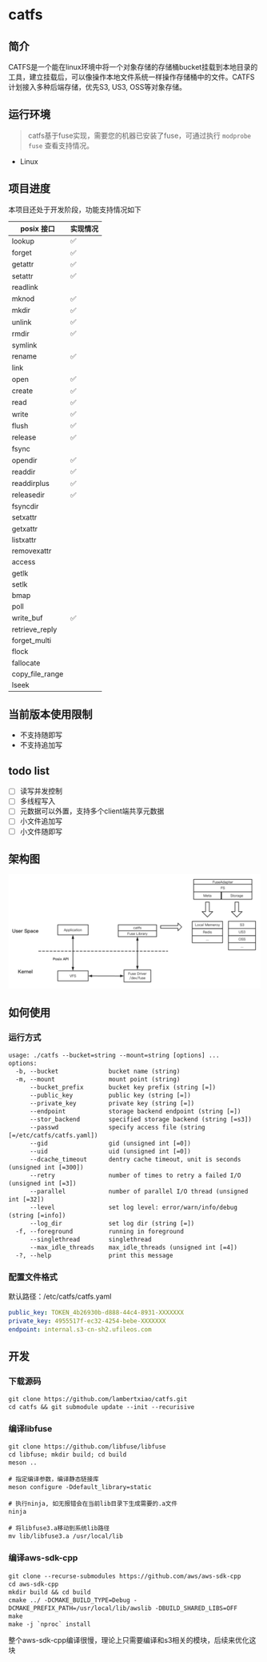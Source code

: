 # catfs

## 简介

CATFS是一个能在linux环境中将一个对象存储的存储桶bucket挂载到本地目录的工具，建立挂载后，可以像操作本地文件系统一样操作存储桶中的文件。CATFS计划接入多种后端存储，优先S3, US3, OSS等对象存储。

## 运行环境

> catfs基于fuse实现，需要您的机器已安装了fuse，可通过执行 `modprobe fuse` 查看支持情况。

- Linux

## 项目进度

本项目还处于开发阶段，功能支持情况如下

| posix 接口 | 实现情况 |
| - | - |
| lookup | ✅ |
| forget | ✅ |
| getattr | ✅ |
| setattr | ✅ |
| readlink | |
| mknod | ✅ |
| mkdir | ✅ |
| unlink | ✅ |
| rmdir | ✅ |
| symlink | |
| rename | ✅ |
| link | |
| open | ✅ |
| create | ✅ |
| read | ✅ |
| write | ✅ |
| flush | ✅ |
| release | ✅ |
| fsync |  |
| opendir | ✅ |
| readdir | ✅ |
| readdirplus | ✅ |
| releasedir | ✅ |
| fsyncdir |  |
| setxattr |  |
| getxattr |  |
| listxattr |  |
| removexattr | |
| access | |
| getlk |  |
| setlk |  |
| bmap |  |
| poll |  |
| write_buf | ✅ |
| retrieve_reply | |
| forget_multi | |
| flock | |
| fallocate | |
| copy_file_range | |
| lseek | |

## 当前版本使用限制

- 不支持随即写
- 不支持追加写

## todo list

- [ ] 读写并发控制
- [ ] 多线程写入
- [ ] 元数据可以外置，支持多个client端共享元数据
- [ ] 小文件追加写
- [ ] 小文件随即写

## 架构图

![](./docs/struct.jpg)

## 如何使用

### 运行方式

```
usage: ./catfs --bucket=string --mount=string [options] ...
options:
  -b, --bucket              bucket name (string)
  -m, --mount               mount point (string)
      --bucket_prefix       bucket key prefix (string [=])
      --public_key          public key (string [=])
      --private_key         private key (string [=])
      --endpoint            storage backend endpoint (string [=])
      --stor_backend        specified storage backend (string [=s3])
      --passwd              specify access file (string [=/etc/catfs/catfs.yaml])
      --gid                 gid (unsigned int [=0])
      --uid                 uid (unsigned int [=0])
      --dcache_timeout      dentry cache timeout, unit is seconds (unsigned int [=300])
      --retry               number of times to retry a failed I/O (unsigned int [=3])
      --parallel            number of parallel I/O thread (unsigned int [=32])
      --level               set log level: error/warn/info/debug (string [=info])
      --log_dir             set log dir (string [=])
  -f, --foreground          running in foreground
      --singlethread        singlethread
      --max_idle_threads    max_idle_threads (unsigned int [=4])
  -?, --help                print this message
```

### 配置文件格式

默认路径：/etc/catfs/catfs.yaml

```yaml
public_key: TOKEN_4b26930b-d888-44c4-8931-XXXXXXX
private_key: 4955517f-ec32-4254-bebe-XXXXXXX
endpoint: internal.s3-cn-sh2.ufileos.com
```

## 开发

### 下载源码

```
git clone https://github.com/lambertxiao/catfs.git
cd catfs && git submodule update --init --recurisive
```

### 编译libfuse

```
git clone https://github.com/libfuse/libfuse
cd libfuse; mkdir build; cd build
meson ..

# 指定编译参数，编译静态链接库
meson configure -Ddefault_library=static

# 执行ninja, 如无报错会在当前lib目录下生成需要的.a文件
ninja

# 将libfuse3.a移动到系统lib路径
mv lib/libfuse3.a /usr/local/lib
```

### 编译aws-sdk-cpp

```
git clone --recurse-submodules https://github.com/aws/aws-sdk-cpp
cd aws-sdk-cpp
mkdir build && cd build
cmake ../ -DCMAKE_BUILD_TYPE=Debug -DCMAKE_PREFIX_PATH=/usr/local/lib/awslib -DBUILD_SHARED_LIBS=OFF
make
make -j `nproc` install
```

整个aws-sdk-cpp编译很慢，理论上只需要编译和s3相关的模块，后续来优化这块
